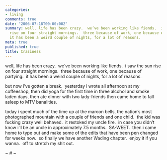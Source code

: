 ```yaml
---
categories:
- living
comments: true
date: "2006-07-18T00:00:00Z"
summary: well, life has been crazy.  we’ve been working like fiends.  i saw the sun
  rise on four straight mornings.  three because of work, one because of partying. 
  it has been a weird couple of nights, for a lot of reasons. 
meta: true
published: true
title: Craziness
---
```


well, life has been crazy.  we’ve been working like fiends.  i saw the sun rise on four straight mornings.  three because of work, one because of partying.  it has been a weird couple of nights, for a lot of reasons.  

but now i’ve gotten a break.  yesterday i wrote all afternoon at my coffeeshop, then did yoga for the first time in three alcohol and smoke laden days, then ate dinner with two lady-friends then came home to fall asleep to MTV banalities.  

today i spent much of the time up at the maroon bells, the nation’s most photographed mountain with a couple of friends and one child.  the kid was fucking crazy well behaved.  it restoked my uncle fire.  in case you didn’t know i’ll be an uncle in approximately 7.5 months.  SA-WEET.  then i came  home to type out and make some of the edits that have been pen changed for weeks now.  so finally we have another Wading chapter.  enjoy it if you wanna.  off to stretch my shit out.

~ # ~